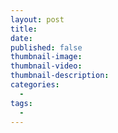 ```yaml
---
layout: post
title:
date:
published: false
thumbnail-image:  
thumbnail-video:  
thumbnail-description:
categories:
  -
tags:
  -
---
```



<!-- excerpt -->
